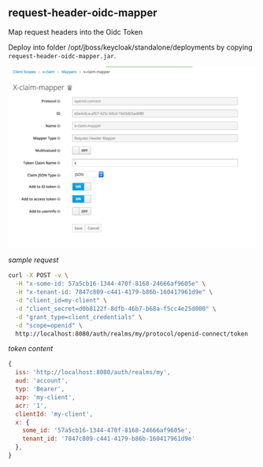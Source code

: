 ## request-header-oidc-mapper

Map request headers into the Oidc Token

Deploy into folder /opt/jboss/keycloak/standalone/deployments by copying `request-header-oidc-mapper.jar`.

![](./request-header-oidc-mapper.png)

_sample request_

```sh
curl -X POST -v \
  -H "x-some-id: 57a5cb16-1344-470f-8168-24666af9605e" \
  -H "x-tenant-id: 7847c809-c441-4179-b86b-160417961d9e" \
  -d "client_id=my-client" \
  -d "client_secret=d0b8122f-8dfb-46b7-b68a-f5cc4e25d000" \
  -d "grant_type=client_credentials" \
  -d "scope=openid" \
  http://localhost:8080/auth/realms/my/protocol/openid-connect/token
```

_token content_

```js
{
  iss: 'http://localhost:8080/auth/realms/my',
  aud: 'account',
  typ: 'Bearer',
  azp: 'my-client',
  acr: '1',
  clientId: 'my-client',
  x: {
    some_id: '57a5cb16-1344-470f-8168-24666af9605e',
    tenant_id: '7847c809-c441-4179-b86b-160417961d9e'
  },
}
```
